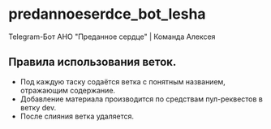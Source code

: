 # predannoeserdce_bot_lesha
Telegram-Бот АНО "Преданное сердце" | Команда Алексея
## Правила использования веток.
* Под каждую таску содаётся ветка с понятным названием, отражающим содержание.
* Добавление материала производится по средствам пул-реквестов в ветку dev.
* После слияния ветка удаляется.
